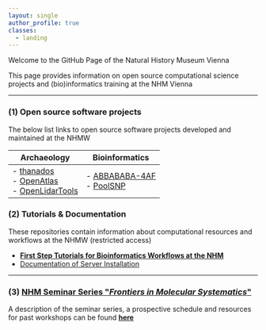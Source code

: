 ```yaml
---
layout: single
author_profile: true
classes:
  - landing
---
```


Welcome to the GitHub Page of the Natural History Museum Vienna

This page provides information on open source computational science projects and (bio)informatics training at the NHM Vienna

* * *

### (1) Open source software projects

The below list links to open source software projects developed and maintained at the NHMW

| Archaeology                                                                                                                                                                           | Bioinformatics                                                                                                            |
| ------------------------------------------------------------------------------------------------------------------------------------------------------------------------------------- | ------------------------------------------------------------------------------------------------------------------------- |
| -   [thanados](https://github.com/nhmvienna/thanados)<br>-   [OpenAtlas](https://github.com/nhmvienna/OpenAtlas)<br>-   [OpenLidarTools](https://github.com/nhmvienna/OpenLidarTools) | -   [ABBABABA-4AF](https://github.com/nhmvienna/ABBABABA-4AF)<br>     -   [PoolSNP](https://github.com/nhmvienna/PoolSNP) |

### (2) Tutorials & Documentation

These repositories contain information about computational resources and workflows at the NHMW (restricted access)

-   **[First Step Tutorials for Bioinformatics Workflows at the NHM](https://github.com/nhmvienna/FirstSteps#firststeps)**
-   [Documentation of Server Installation](https://github.com/nhmvienna/PhyloserverInstallationDocs)

* * *

### (3) [NHM Seminar Series "_Frontiers in Molecular Systematics_"](SeminarSeries.md)

 A description of the seminar series, a prospective schedule and resources for past workshops can be found **[here](SeminarSeries.md)**
